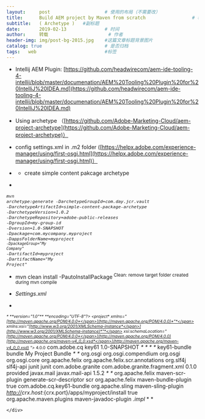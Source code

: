```yaml
---
layout:     post   				    # 使用的布局（不需要改）
title:      Build AEM project by Maven from scratch 				# 标题 
subtitle:   ( Archetype )   #副标题
date:       2019-02-13 				# 时间
author:     转载 						# 作者
header-img: img/post-bg-2015.jpg 	#这篇文章标题背景图片
catalog: true 						# 是否归档
tags:	web							#标签
---
```

<div class="entry-content">

*   Intellij AEM Plugin: [https://github.com/headwirecom/aem-ide-tooling-4-intellij/blob/master/documenation/AEM%20Tooling%20Plugin%20for%20IntelliJ%20IDEA.md](https://github.com/headwirecom/aem-ide-tooling-4-intellij/blob/master/documenation/AEM%20Tooling%20Plugin%20for%20IntelliJ%20IDEA.md)
*   Using archetype         （[https://github.com/Adobe-Marketing-Cloud/aem-project-archetype](https://github.com/Adobe-Marketing-Cloud/aem-project-archetype)）
*   config settings.xml in .m2 folder ([https://helpx.adobe.com/experience-manager/using/first-osgi.html](https://helpx.adobe.com/experience-manager/using/first-osgi.html)）
*   <div class="line number1 index0 alt2">

    *   create simple content pakcage archetype
</div>

*   

<span style="font-size: 10pt;">*<code class="shell plain">mvn archetype:generate -DarchetypeGroupId=com.day.jcr.vault </code><code class="shell plain">-DarchetypeArtifactId=simple-content-package-archetype </code><code class="shell plain">-DarchetypeVersion=1.0.2 </code><code class="shell plain">-DarchetypeRepository=adobe-public-releases </code><code class="shell plain">-DgroupId=my-group-</code><code class="shell functions">id</code><code class="shell spaces"> </code><code class="shell plain">-Dversion=1.0-SNAPSHOT</code><code class="shell spaces"> </code><code class="shell plain">-Dpackage=com.mycompany.myproject </code><code class="shell spaces"></code><code class="shell plain">-DappsFolderName=myproject<code class="shell spaces"> </code><code class="shell plain">-DpackageGroup=</code><code class="shell string">"My Company"</code></code><code class="shell spaces"> </code><code class="shell plain">-DartifactId=myproject </code><code class="shell plain">-DartifactName=</code><code class="shell string">"My Project"</code>*</span>

*   <div class="line number1 index0 alt2"><code class="shell string"></code>mvn clean install -PautoInstallPackage<sup> Clean: remove target folder created during mvn compile</sup></div>

*   <span class="s2">*Settings.xml*</span>
*   

<span style="font-size: 8pt;"><span class="s2">*<?xml*</span>* *<span class="s2">*version="1.0"*</span>* *<span class="s2">*encoding="UTF-8"?>*</span>
    <span class="s2">*<project*</span>* *<span class="s2">*xmlns="*[<span class="s4">*http://maven.apache.org/POM/4.0.0*</span>](http://maven.apache.org/POM/4.0.0)*"*</span>* *<span class="s2">*xmlns:xsi="*[<span class="s4">*http://www.w3.org/2001/XMLSchema-instance*</span>](http://www.w3.org/2001/XMLSchema-instance)*"*</span>
    <span class="s2">*    xsi:schemaLocation="*[<span class="s4">*http://maven.apache.org/POM/4.0.0*</span>](http://maven.apache.org/POM/4.0.0)* *[<span class="s4">*http://maven.apache.org/maven-v4_0_0.xsd*</span>](http://maven.apache.org/maven-v4_0_0.xsd)* ">*</span>
    <span class="s2">*    <modelVersion>4.0.0</modelVersion>*</span>
    <span class="s2">*    <!-- ====================================================================== -->*</span>
    <span class="s2">*    <!-- P A R E N T P R O J E C T D E S C R I P T I O N -->*</span>
    <span class="s2">*    <!-- ====================================================================== -->*</span>
    <span class="s2">*    <parent>*</span>
    <span class="s2">*        <groupId>com.adobe.cq</groupId>*</span>
    <span class="s2">*        <artifactId>key61</artifactId>*</span>
    <span class="s2">*        <version>1.0-SNAPSHOT</version>*</span>
    <span class="s2">*    </parent>*</span><span class="s3">
        * *
    </span><span class="s2">*    <!-- ====================================================================== -->*</span>
    <span class="s2">*    <!-- P R O J E C T D E S C R I P T I O N -->*</span>
    <span class="s2">*    <!-- ====================================================================== -->*</span><span class="s3">
        * *
    </span><span class="s2">*    <artifactId>key61-bundle</artifactId>*</span>
    <span class="s2">*    <packaging>bundle</packaging>*</span>
    <span class="s2">*    <name>My Project Bundle</name>*</span><span class="s3">
        * *
    </span><span class="s2">*    <dependencies>*</span>
    <span class="s2">*        <dependency>*</span>
    <span class="s2">*            <groupId>org.osgi</groupId>*</span>
    <span class="s2">*            <artifactId>org.osgi.compendium</artifactId>*</span>
    <span class="s2">*        </dependency>*</span>
    <span class="s2">*        <dependency>*</span>
    <span class="s2">*            <groupId>org.osgi</groupId>*</span>
    <span class="s2">*            <artifactId>org.osgi.core</artifactId>*</span>
    <span class="s2">*        </dependency>*</span>
    <span class="s2">*                 *</span>
    <span class="s2">*        <dependency>*</span>
    <span class="s2">*            <groupId>org.apache.felix</groupId>*</span>
    <span class="s2">*            <artifactId>org.apache.felix.scr.annotations</artifactId>*</span>
    <span class="s2">*        </dependency>*</span>
    <span class="s2">*        <dependency>*</span>
    <span class="s2">*            <groupId>org.slf4j</groupId>*</span>
    <span class="s2">*            <artifactId>slf4j-api</artifactId>*</span>
    <span class="s2">*        </dependency>*</span>
    <span class="s2">*        <dependency>*</span>
    <span class="s2">*            <groupId>junit</groupId>*</span>
    <span class="s2">*            <artifactId>junit</artifactId>*</span>
    <span class="s2">*        </dependency>*</span>
    <span class="s2">*             *</span>
    <span class="s2">*            <dependency> *</span>
    <span class="s2">*            <groupId>com.adobe.granite</groupId> *</span>
    <span class="s2">*            <artifactId>com.adobe.granite.fragment.xml</artifactId>*</span>
    <span class="s2">*            <version>0.1.0</version> *</span>
    <span class="s2">*            <scope>provided</scope> *</span>
    <span class="s2">*        </dependency>*</span>
    <span class="s2">*         *</span>
    <span class="s2">*        <dependency>*</span>
    <span class="s2">*    <groupId>javax.mail</groupId>*</span>
    <span class="s2">*    <artifactId>javax.mail-api</artifactId>*</span>
    <span class="s2">*    <version>1.5.2</version>*</span>
    <span class="s2">*</dependency>*</span>
    <span class="s2">*         *</span>
    <span class="s2">*        *</span>
    <span class="s2">*    </dependencies>*</span><span class="s3">
        * *
    </span><span class="s2">*    <!-- ====================================================================== -->*</span>
    <span class="s2">*    <!-- B U I L D D E F I N I T I O N -->*</span>
    <span class="s2">*    <!-- ====================================================================== -->*</span>
    <span class="s2">*    <build>*</span>
    <span class="s2">*        <plugins>*</span>
    <span class="s2">*            <plugin>*</span>
    <span class="s2">*                <groupId>org.apache.felix</groupId>*</span>
    <span class="s2">*                <artifactId>maven-scr-plugin</artifactId>*</span>
    <span class="s2">*                <executions>*</span>
    <span class="s2">*                    <execution>*</span>
    <span class="s2">*                        <id>generate-scr-descriptor</id>*</span>
    <span class="s2">*                        <goals>*</span>
    <span class="s2">*                            <goal>scr</goal>*</span>
    <span class="s2">*                        </goals>*</span>
    <span class="s2">*                    </execution>*</span>
    <span class="s2">*                </executions>*</span>
    <span class="s2">*            </plugin>*</span>
    <span class="s2">*            <plugin>*</span>
    <span class="s2">*                <groupId>org.apache.felix</groupId>*</span>
    <span class="s2">*                <artifactId>maven-bundle-plugin</artifactId>*</span>
    <span class="s2">*                <extensions>true</extensions>*</span>
    <span class="s2">*                <configuration>*</span>
    <span class="s2">*                    <instructions>*</span>
    <span class="s2">*                        <Bundle-SymbolicName>com.adobe.cq.key61-bundle</Bundle-SymbolicName>*</span>
    <span class="s2">*                    </instructions>*</span>
    <span class="s2">*                </configuration>*</span>
    <span class="s2">*            </plugin>*</span>
    <span class="s2">*            <plugin>*</span>
    <span class="s2">*                <groupId>org.apache.sling</groupId>*</span>
    <span class="s2">*                <artifactId>maven-sling-plugin</artifactId>*</span>
    <span class="s2">*                <configuration>*</span>
    <span class="s2">*                    <slingUrl>*[<span class="s4">*http://*</span>](http:)*${crx.host}:${crx.port}/apps/myproject/install</slingUrl>*</span>
    <span class="s2">*                    <usePut>true</usePut>*</span>
    <span class="s2">*                </configuration>*</span>
    <span class="s2">*            </plugin>*</span>
    <span class="s2">*            <plugin>*</span>
    <span class="s2">*                <groupId>org.apache.maven.plugins</groupId>*</span>
    <span class="s2">*                <artifactId>maven-javadoc-plugin</artifactId>*</span>
    <span class="s2">*                 <configuration>*</span>
    <span class="s2">*                    <excludePackageNames>*</span>
    <span class="s2">*                        *.impl*</span>
    <span class="s2">*                    </excludePackageNames>*</span>
    <span class="s2">*                 </configuration>*</span>
    <span class="s2">*            </plugin>*</span>
    <span class="s2">*        </plugins>*</span>
    <span class="s2">*    </build>*</span>
    <span class="s2">*</project>*</span></span>

	</div>
